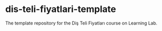 # dis-teli-fiyatlari-template
The template repository for the Diş Teli Fiyatları course on Learning Lab.
